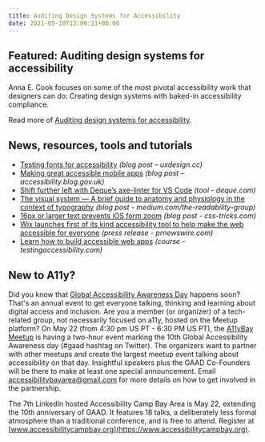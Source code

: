 ```yaml
---
title: Auditing Design Systems for Accessibility
date: 2021-05-10T12:00:21+00:00
---
```


## Featured: Auditing design systems for accessibility

Anna E. Cook focuses on some of the most pivotal accessibility work that designers can do: Creating design systems with baked-in accessibility compliance.

Read more of [Auditing design systems for accessibility](https://www.deque.com/blog/auditing-design-systems-for-accessibility/).

## News, resources, tools and tutorials

- [Testing fonts for accessibility](https://uxdesign.cc/testing-fonts-for-accessibility-817f47011078) *(blog post – uxdesign.cc)*
- [Making great accessible mobile apps](https://accessibility.blog.gov.uk/2021/05/04/making-great-accessible-mobile-apps/) *(blog post – accessibility.blog.gov.uk)*
- [Shift further left with Deque’s axe-linter for VS Code](https://www.deque.com/blog/shift-further-left-with-deques-axe-linter-for-vs-code/) *(tool - deque.com)*
- [The visual system — A brief guide to anatomy and physiology in the context of typography](https://medium.com/the-readability-group/the-visual-system-a-brief-guide-to-anatomy-and-physiology-in-the-context-of-typography-b29718389f16) *(blog post - medium.com/the-readability-group)*
- [16px or larger text prevents iOS form zoom](https://css-tricks.com/16px-or-larger-text-prevents-ios-form-zoom/) *(blog post - css-tricks.com)*
- [Wix launches first of its kind accessibility tool to help make the web accessible for everyone](https://www.prnewswire.com/news-releases/wix-launches-first-of-its-kind-accessibility-tool-to-help-make-the-web-accessible-for-everyone-301282874.html) *(press release - prnewswire.com)*
- [Learn how to build accessible web apps](https://testingaccessibility.com) *(course - testingaccessibility.com)*

## New to A11y?

Did you know that [Global Accessibility Awareness Day](https://globalaccessibilityawarenessday.org) happens soon? That's an annual event to get everyone talking, thinking and learning about digital access and inclusion. Are you a member (or organizer) of a tech-related group, not necessarily focused on a11y, hosted on the Meetup platform? On May 22 (from 4:30 pm US PT - 6:30 PM US PT), the [A11yBay Meetup](https://www.meetup.com/a11ybay) is having a two-hour event marking the 10th Global Accessibility Awareness day (#gaad hashtag on Twitter). The organizers want to partner with other meetups and create the largest meetup event talking about accessibility on that day. Insightful speakers plus the GAAD Co-Founders will be there to make at least one special announcement. Email <accessibilitybayarea@gmail.com> for more details on how to get involved in the partnership.

The 7th LinkedIn hosted Accessibility Camp Bay Area is May 22, extending the 10th anniversary of GAAD. It features 18 talks, a deliberately less formal atmosphere than a traditional conference, and is free to attend. Register at [www.accessibilitycampbay.org](https://www.accessibilitycampbay.org).
